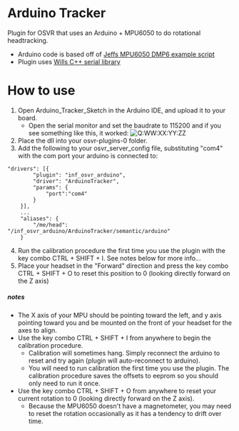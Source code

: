 # Arduino Tracker
Plugin for OSVR that uses an Arduino + MPU6050 to do rotational headtracking. 

* Arduino code is based off of [Jeffs MPU6050 DMP6 example script](https://github.com/jrowberg/i2cdevlib/tree/master/Arduino/MPU6050)
* Plugin uses [Wills C++ serial library](https://github.com/wjwwood/serial)

# How to use
1. Open Arduino_Tracker_Sketch in the Arduino IDE, and upload it to your board.
    * Open the serial monitor and set the baudrate to 115200 and if you see something like this, it worked: ![Q:WW:XX:YY:ZZ](https://i.imgur.com/SwF4zel.png)
2. Place the dll into your osvr-plugins-0 folder.
3. Add the following to your osvr_server_config file, substituting "com4" with the com port your arduino is connected to:
```
"drivers": [{
		"plugin": "inf_osvr_arduino",
		"driver": "ArduinoTracker",
		"params": {
			"port":"com4"
		}
	}],
	...
	"aliases": {
		"/me/head": "/inf_osvr_arduino/ArduinoTracker/semantic/arduino"
	}
```
4. Run the calibration procedure the first time you use the plugin with the key combo CTRL + SHIFT + I. See notes below for more info...
5. Place your headset in the "Forward" direction and press the key combo CTRL + SHIFT + O to reset this position to 0 (looking directly forward on the Z axis)

##### notes
* The X axis of your MPU should be pointing toward the left, and y axis pointing toward you and be mounted on the front of your headset for the axes to align.
* Use the key combo CTRL + SHIFT + I from anywhere to begin the calibration procedure.
    * Calibration will sometimes hang. Simply reconnect the arduino to reset and try again (plugin will auto-reconnect to arduino).
    * You will need to run calibration the first time you use the plugin. The calibration procedure saves the offsets to eeprom so you should only need to run it once.
* Use the key combo CTRL + SHIFT + O from anywhere to reset your current rotation to 0 (looking directly forward on the Z axis).
	* Because the MPU6050 doesn't have a magnetometer, you may need to reset the rotation occasionally as it has a tendency to drift over time.
